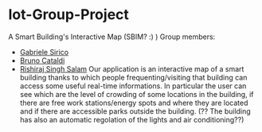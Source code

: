 # Iot-Group-Project
A Smart Building's Interactive Map (SBIM? :) )
Group members:
- [Gabriele Sirico](https://www.linkedin.com/in/giuseppe-gabriele-sirico-7aab03234/)
- [Bruno Cataldi](linkedin.com/in/bruno-cataldi-2a2981197)
- [Rishiraj Singh Salam]()
Our application is an interactive map of a smart building thanks to which people frequenting/visiting that building can access some useful real-time informations. In particular the user can see which are the level of crowding of some locations in the building, if there are free work stations/energy spots and where they are located and if there are accessible parks outside the building.
(?? The building has also an automatic regolation of the lights and air conditioning??)
